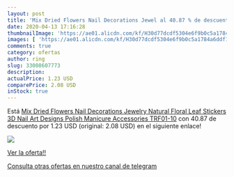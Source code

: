 ```yaml
---
layout: post
title: 'Mix Dried Flowers Nail Decorations Jewel al 40.87 % de descuento'
date: 2020-04-13 17:16:28
thumbnailImage: 'https://ae01.alicdn.com/kf/H30d77dcdf5304e6f9b0c5a1784a6ddf1t/Mix-Dried-Flowers-Nail-Decorations-Jewelry-Natural-Floral-Leaf-Stickers-3D-Nail-Art-Designs-Polish-Manicure.jpg_350x350._SL200_.jpg'
images: [ 'https://ae01.alicdn.com/kf/H30d77dcdf5304e6f9b0c5a1784a6ddf1t/Mix-Dried-Flowers-Nail-Decorations-Jewelry-Natural-Floral-Leaf-Stickers-3D-Nail-Art-Designs-Polish-Manicure.jpg_350x350._SL200_.jpg' ]
comments: true
category: ofertas
author: ring
slug: 33008607773
description:
actualPrice: 1.23 USD
comparePrice: 2.08 USD
inStock: true
---
```


Está [Mix Dried Flowers Nail Decorations Jewelry Natural Floral Leaf Stickers 3D Nail Art Designs Polish Manicure Accessories TRF01-10](https://www.amazon.com/dp/33008607773/?tag=redken08-20) con 40.87 de descuento por 1.23 USD (original: 2.08 USD) en el siguiente enlace!

[![](https://ae01.alicdn.com/kf/H30d77dcdf5304e6f9b0c5a1784a6ddf1t/Mix-Dried-Flowers-Nail-Decorations-Jewelry-Natural-Floral-Leaf-Stickers-3D-Nail-Art-Designs-Polish-Manicure.jpg_350x350._SL200_.jpg)](https://www.amazon.com/dp/33008607773/?tag=redken08-20)

[Ver la oferta!!](https://www.amazon.com/dp/33008607773/?tag=redken08-20)

[Consulta otras ofertas en nuestro canal de telegram](https://t.me/s/ofertas25)
